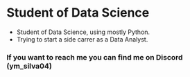 # Student of Data Science

- Student of Data Science, using mostly Python.
- Trying to start a side carrer as a Data Analyst.

### If you want to reach me you can find me on Discord (ym_silva04)

<!---
ymtec90/ymtec90 is a ✨ special ✨ repository because its `README.md` (this file) appears on your GitHub profile.
You can click the Preview link to take a look at your changes.
--->
